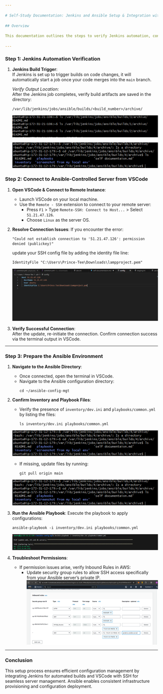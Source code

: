 ```yaml
---

# Self-Study Documentation: Jenkins and Ansible Setup & Integration with VSCode

## Overview

This documentation outlines the steps to verify Jenkins automation, connect to an Ansible-controlled server from VSCode, and set up the Ansible environment for managing infrastructure configurations.

---
```


### Step 1: Jenkins Automation Verification

1. **Jenkins Build Trigger**:  
   If Jenkins is set up to trigger builds on code changes, it will automatically start a job once your code merges into the `main` branch.

   *Verify Output Location:*  
   After the Jenkins job completes, verify build artifacts are saved in the directory:
   ```
   /var/lib/jenkins/jobs/ansible/builds/<build_number>/archive/
   ```
   ![- **Screenshot**](https://github.com/Prince-Tee/AnsibleConfigMgt/blob/main/screenshot%20from%20my%20local%20env/verify%20that%20the%20build%20artifacts%20are%20archived.PNG)

    ![*(Screenshot)*](https://github.com/Prince-Tee/AnsibleConfigMgt/blob/main/screenshot%20from%20my%20local%20env/confirm%20the%20build%20is%20saved%20in%20the%20directory%20var%20jenkins.PNG)

### Step 2: Connect to Ansible-Controlled Server from VSCode

1. **Open VSCode & Connect to Remote Instance**:
   - Launch VSCode on your local machine.
   - Use the `Remote - SSH` extension to connect to your remote server:
     - Press `F1` > Type `Remote-SSH: Connect to Host...` > Select `51.21.47.126`.
     - Choose `Linux` as the server OS.

2. **Resolve Connection Issues**:
   If you encounter the error:  
   ```
   "Could not establish connection to '51.21.47.126': permission denied (publickey)"
   ```
   update your SSH config file by adding the identity file line:
   ```  
   IdentityFile "C:\Users\Prince-Tee\Downloads\lampproject.pem"  
   ```
   ![*(Screenshot)*](https://github.com/Prince-Tee/AnsibleConfigMgt/blob/main/screenshot%20from%20my%20local%20env/update%20the%20config%20file%20to%20the%20ssh%20key.PNG)

3. **Verify Successful Connection**:  
   After the update, re-initiate the connection. Confirm connection success via the terminal output in VSCode.
   

---

### Step 3: Prepare the Ansible Environment

1. **Navigate to the Ansible Directory**:
   - Once connected, open the terminal in VSCode.
   - Navigate to the Ansible configuration directory:
     ```  
     cd ~/ansible-config-mgt  
     ```

2. **Confirm Inventory and Playbook Files**:
   - Verify the presence of `inventory/dev.ini` and `playbooks/common.yml` by listing the files:
     ```  
     ls inventory/dev.ini playbooks/common.yml  
     ```
    ![*(Screenshot)*](https://github.com/Prince-Tee/AnsibleConfigMgt/blob/main/screenshot%20from%20my%20local%20env/confirm%20the%20build%20is%20saved%20in%20the%20directory%20var%20jenkins.PNG)  
   - If missing, update files by running:
     ```  
     git pull origin main  
     ```
    ![*(Screenshot)*](https://github.com/Prince-Tee/AnsibleConfigMgt/blob/main/screenshot%20from%20my%20local%20env/confirm%20the%20build%20is%20saved%20in%20the%20directory%20var%20jenkins.PNG)

3. **Run the Ansible Playbook**:
   Execute the playbook to apply configurations:
   ```  
   ansible-playbook -i inventory/dev.ini playbooks/common.yml  
   ```
   ![*(Screenshot)* ](https://github.com/Prince-Tee/AnsibleConfigMgt/blob/main/screenshot%20from%20my%20local%20env/run%20the%20final%20commandncommand.PNG) 

4. **Troubleshoot Permissions**:
   - If permission issues arise, verify Inbound Rules in AWS:
     - Update security group rules to allow SSH access specifically from your Ansible server’s private IP.
     ![*(Screenshot)*](https://github.com/Prince-Tee/AnsibleConfigMgt/blob/main/screenshot%20from%20my%20local%20env/update%20all%20teh%20servers%20with%20ansible%20private%20ip.PNG)

---

### Conclusion

This setup process ensures efficient configuration management by integrating Jenkins for automated builds and VSCode with SSH for seamless server management. Ansible enables consistent infrastructure provisioning and configuration deployment.

